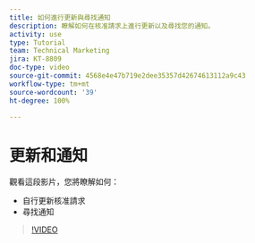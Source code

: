 ```yaml
---
title: 如何進行更新與尋找通知
description: 瞭解如何在核准請求上進行更新以及尋找您的通知。
activity: use
type: Tutorial
team: Technical Marketing
jira: KT-8809
doc-type: video
source-git-commit: 4568e4e47b719e2dee35357d42674613112a9c43
workflow-type: tm+mt
source-wordcount: '39'
ht-degree: 100%

---
```


# 更新和通知

觀看這段影片，您將瞭解如何：

* 自行更新核准請求
* 尋找通知

>[!VIDEO](https://video.tv.adobe.com/v/335109/?quality=12&learn=on&enablevpops)

<!--
learn more URLS
Tag others on updates
Update work
-->
